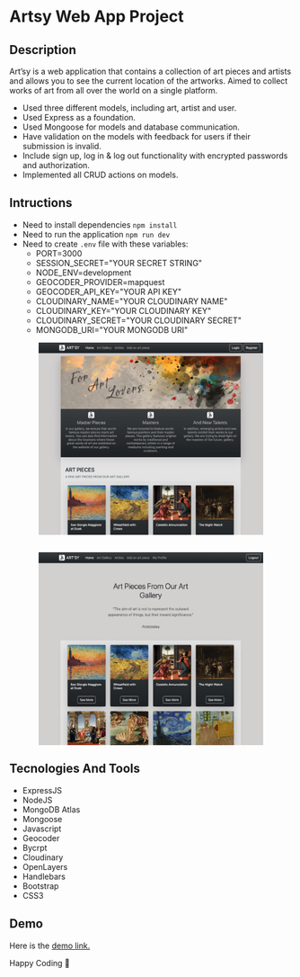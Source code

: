 # Artsy Web App Project

## Description
Art’sy is a web application that contains a collection of art pieces and artists and allows you to see the current location of the artworks.
Aimed to collect works of art from all over the world on a single platform.

- Used three different models, including art, artist and user.
- Used Express as a foundation.
- Used Mongoose for models and database communication.
- Have validation on the models with feedback for users if their submission is invalid.
- Include sign up, log in & log out functionality with encrypted passwords and authorization.
- Implemented all CRUD actions on models.

## Intructions
- Need to install dependencies `npm install`
- Need to run the application `npm run dev`
- Need to create `.env` file with these variables:
    * PORT=3000
    * SESSION_SECRET="YOUR SECRET STRING"
    * NODE_ENV=development
    * GEOCODER_PROVIDER=mapquest
    * GEOCODER_API_KEY="YOUR API KEY"
    * CLOUDINARY_NAME="YOUR CLOUDINARY NAME"
    * CLOUDINARY_KEY="YOUR CLOUDINARY KEY"
    * CLOUDINARY_SECRET="YOUR CLOUDINARY SECRET"
    * MONGODB_URI="YOUR MONGODB URI" <br>

<img src="./public/images/artsy-home-page.png" style="width:400px; display: block;margin: 0 auto;"><br>

<img src="./public/images/artsy-artists-page.png" style="width:400px; display: block;margin: 0 auto;">


## Tecnologies And Tools
- ExpressJS
- NodeJS
- MongoDB Atlas
- Mongoose
- Javascript
- Geocoder
- Bycrpt
- Cloudinary
- OpenLayers
- Handlebars
- Bootstrap
- CSS3

## Demo
Here is the [demo link.](https://artsy-web-app-project.herokuapp.com/)

Happy Coding 💜